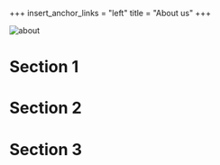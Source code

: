 +++
insert_anchor_links = "left"
title = "About us"
+++


![about](about.png)



# Section 1

# Section 2

# Section 3

